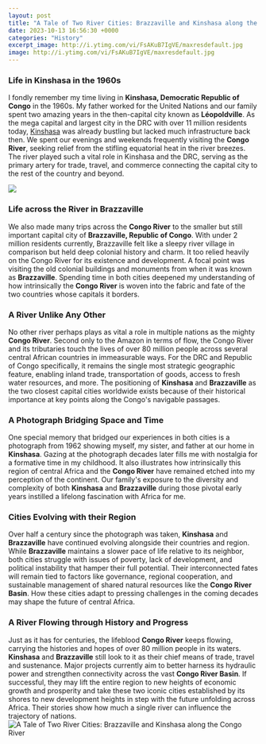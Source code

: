 ```yaml
---
layout: post
title: "A Tale of Two River Cities: Brazzaville and Kinshasa along the Congo River"
date: 2023-10-13 16:56:30 +0000
categories: "History"
excerpt_image: http://i.ytimg.com/vi/FsAKuB7IgVE/maxresdefault.jpg
image: http://i.ytimg.com/vi/FsAKuB7IgVE/maxresdefault.jpg
---
```


### Life in Kinshasa in the 1960s
I fondly remember my time living in **Kinshasa, Democratic Republic of Congo** in the 1960s. My father worked for the United Nations and our family spent two amazing years in the then-capital city known as **Léopoldville**. As the mega capital and largest city in the DRC with over 11 million residents today, [Kinshasa](https://thetopnews.github.io/protecting-your-smartphone-from-accidental-drops/) was already bustling but lacked much infrastructure back then. We spent our evenings and weekends frequently visiting the **Congo River**, seeking relief from the stifling equatorial heat in the river breezes. The river played such a vital role in Kinshasa and the DRC, serving as the primary artery for trade, travel, and commerce connecting the capital city to the rest of the country and beyond. 

![](https://media.gettyimages.com/photos/aerial-view-of-brazzaville-with-the-congo-river-and-kinshasa-capital-picture-id614277284)
### Life across the River in Brazzaville
We also made many trips across the **Congo River** to the smaller but still important capital city of **Brazzaville, Republic of Congo**. With under 2 million residents currently, Brazzaville felt like a sleepy river village in comparison but held deep colonial history and charm. It too relied heavily on the Congo River for its existence and development. A focal point was visiting the old colonial buildings and monuments from when it was known as **Brazzaville**. Spending time in both cities deepened my understanding of how intrinsically the **Congo River** is woven into the fabric and fate of the two countries whose capitals it borders.
### A River Unlike Any Other
No other river perhaps plays as vital a role in multiple nations as the mighty **Congo River**. Second only to the Amazon in terms of flow, the Congo River and its tributaries touch the lives of over 80 million people across several central African countries in immeasurable ways. For the DRC and Republic of Congo specifically, it remains the single most strategic geographic feature, enabling inland trade, transportation of goods, access to fresh water resources, and more. The positioning of **Kinshasa** and **Brazzaville** as the two closest capital cities worldwide exists because of their historical importance at key points along the Congo's navigable passages. 
### A Photograph Bridging Space and Time 
One special memory that bridged our experiences in both cities is a photograph from 1962 showing myself, my sister, and father at our home in **Kinshasa**. Gazing at the photograph decades later fills me with nostalgia for a formative time in my childhood. It also illustrates how intrinsically this region of central Africa and the **Congo River** have remained etched into my perception of the continent. Our family's exposure to the diversity and complexity of both **Kinshasa** and **Brazzaville** during those pivotal early years instilled a lifelong fascination with Africa for me.
### Cities Evolving with their Region
Over half a century since the photograph was taken, **Kinshasa** and **Brazzaville** have continued evolving alongside their countries and region. While **Brazzaville** maintains a slower pace of life relative to its neighbor, both cities struggle with issues of poverty, lack of development, and political instability that hamper their full potential. Their interconnected fates will remain tied to factors like governance, regional cooperation, and sustainable management of shared natural resources like the **Congo River Basin**. How these cities adapt to pressing challenges in the coming decades may shape the future of central Africa.
### A River Flowing through History and Progress 
Just as it has for centuries, the lifeblood **Congo River** keeps flowing, carrying the histories and hopes of over 80 million people in its waters. **Kinshasa** and **Brazzaville** still look to it as their chief means of trade, travel and sustenance. Major projects currently aim to better harness its hydraulic power and strengthen connectivity across the vast **Congo River Basin**. If successful, they may lift the entire region to new heights of economic growth and prosperity and take these two iconic cities established by its shores to new development heights in step with the future unfolding across Africa. Their stories show how much a single river can influence the trajectory of nations.
![A Tale of Two River Cities: Brazzaville and Kinshasa along the Congo River](http://i.ytimg.com/vi/FsAKuB7IgVE/maxresdefault.jpg)